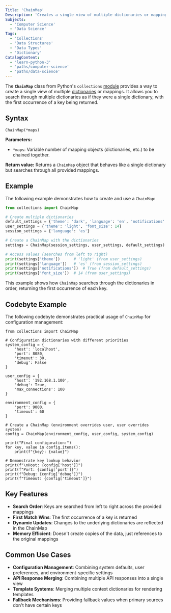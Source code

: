 ```yaml
---
Title: 'ChainMap'
Description: 'Creates a single view of multiple dictionaries or mappings in Python.'
Subjects:
  - 'Computer Science'
  - 'Data Science'
Tags:
  - 'Collections'
  - 'Data Structures'
  - 'Data Types'
  - 'Dictionary'
CatalogContent:
  - 'learn-python-3'
  - 'paths/computer-science'
  - 'paths/data-science'
---
```


The **`ChainMap`** class from Python's `collections` [module](https://www.codecademy.com/resources/docs/python/modules) provides a way to create a single view of multiple [dictionaries](https://www.codecademy.com/resources/docs/python/dictionaries) or mappings. It allows you to search through multiple dictionaries as if they were a single dictionary, with the first occurrence of a key being returned.

## Syntax

```pseudo
ChainMap(*maps)
```

**Parameters:**

- `*maps`: Variable number of mapping objects (dictionaries, etc.) to be chained together.

**Return value:**
Returns a `ChainMap` object that behaves like a single dictionary but searches through all provided mappings.

## Example

The following example demonstrates how to create and use a `ChainMap`:

```py
from collections import ChainMap

# Create multiple dictionaries
default_settings = {'theme': 'dark', 'language': 'en', 'notifications': True}
user_settings = {'theme': 'light', 'font_size': 14}
session_settings = {'language': 'es'}

# Create a ChainMap with the dictionaries
settings = ChainMap(session_settings, user_settings, default_settings)

# Access values (searches from left to right)
print(settings['theme'])      # 'light' (from user_settings)
print(settings['language'])   # 'es' (from session_settings)
print(settings['notifications'])  # True (from default_settings)
print(settings['font_size'])  # 14 (from user_settings)
```

This example shows how `ChainMap` searches through the dictionaries in order, returning the first occurrence of each key.

## Codebyte Example

The following codebyte demonstrates practical usage of `ChainMap` for configuration management:

```codebyte/python
from collections import ChainMap

# Configuration dictionaries with different priorities
system_config = {
    'host': 'localhost',
    'port': 8080,
    'timeout': 30,
    'debug': False
}

user_config = {
    'host': '192.168.1.100',
    'debug': True,
    'max_connections': 100
}

environment_config = {
    'port': 9000,
    'timeout': 60
}

# Create a ChainMap (environment overrides user, user overrides system)
config = ChainMap(environment_config, user_config, system_config)

print("Final configuration:")
for key, value in config.items():
    print(f"{key}: {value}")

# Demonstrate key lookup behavior
print(f"\nHost: {config['host']}")
print(f"Port: {config['port']}")
print(f"Debug: {config['debug']}")
print(f"Timeout: {config['timeout']}")
```

## Key Features

- **Search Order**: Keys are searched from left to right across the provided mappings
- **First Match Wins**: The first occurrence of a key is returned
- **Dynamic Updates**: Changes to the underlying dictionaries are reflected in the ChainMap
- **Memory Efficient**: Doesn't create copies of the data, just references to the original mappings

## Common Use Cases

- **Configuration Management**: Combining system defaults, user preferences, and environment-specific settings
- **API Response Merging**: Combining multiple API responses into a single view
- **Template Systems**: Merging multiple context dictionaries for rendering templates
- **Fallback Mechanisms**: Providing fallback values when primary sources don't have certain keys
